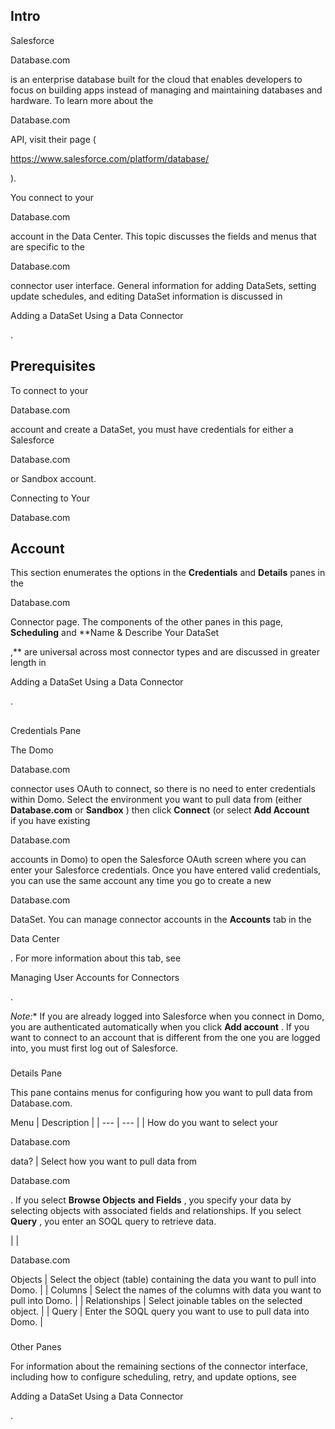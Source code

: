

Intro
-------

Salesforce

Database.com

is an enterprise database built for the cloud that enables developers to focus on building apps instead of managing and maintaining databases and hardware. To learn more about the

Database.com

API, visit their page (

https://www.salesforce.com/platform/database/

).


 You connect to your

Database.com

account in the Data Center. This topic discusses the fields and menus that are specific to the

Database.com

connector user interface. General information for adding DataSets, setting update schedules, and editing DataSet information is discussed in

Adding a DataSet Using a Data Connector

.


 Prerequisites
---------------

To connect to your

Database.com

account and create a DataSet, you must have credentials for either a Salesforce

Database.com

or Sandbox account.


 Connecting to Your

Database.com

Account
-----------------------------------------------

This section enumerates the options in the
 **Credentials**
 and
 **Details**
 panes in the

Database.com

Connector page. The components of the other panes in this page,
 **Scheduling**
 and
 **Name & Describe Your DataSet

,**
 are universal across most connector types and are discussed in greater length in

Adding a DataSet Using a Data Connector

.

##
 Credentials Pane

The Domo

Database.com

connector uses OAuth to connect, so there is no need to enter credentials within Domo. Select the environment you want to pull data from (either
 **Database.com**
 or
 **Sandbox**
 ) then click
 **Connect**
 (or select
 **Add Account**
 if you have existing

Database.com

accounts in Domo) to open the Salesforce OAuth screen where you can enter your Salesforce credentials. Once you have entered valid credentials, you can use the same account any time you go to create a new

Database.com

DataSet. You can manage connector accounts in the
 **Accounts**
 tab in the

Data Center

. For more information about this tab, see

Managing User Accounts for Connectors

.

*Note:**
 If you are already logged into Salesforce when you connect in Domo, you are authenticated automatically when you click
 **Add account**
 . If you want to connect to an account that is different from the one you are logged into, you must first log out of Salesforce.


###
 Details Pane

This pane contains menus for configuring how you want to pull data from Database.com.


 Menu
  |
 Description
  |
| --- | --- |
|
 How do you want to select your

Database.com

data?
  |
 Select how you want to pull data from

Database.com

. If you select
 **Browse Objects**
**and Fields**
 , you specify your data by selecting objects with associated fields and relationships. If you select
 **Query**
 , you enter an SOQL query to retrieve data.


 |
|

Database.com

Objects
  |
 Select the object (table) containing the data you want to pull into Domo.
  |
|
 Columns
  |
 Select the names of the columns with data you want to pull into Domo.
  |
|
 Relationships
  |
 Select joinable tables on the selected object.
  |
|
 Query
  |
 Enter the SOQL query you want to use to pull data into Domo.
  |


###
 Other Panes

For information about the remaining sections of the connector interface, including how to configure scheduling, retry, and update options, see

Adding a DataSet Using a Data Connector

.

